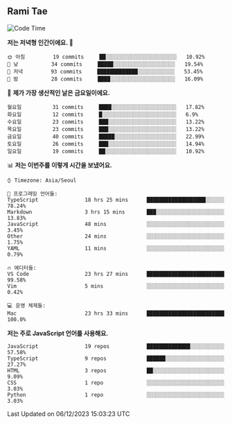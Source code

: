 ## Rami Tae

<!--START_SECTION:waka-->
![Code Time](http://img.shields.io/badge/Code%20Time-1%2C282%20hrs%2055%20mins-blue)

**저는 저녁형 인간이에요. 🦉** 

```text
🌞 아침         19 commits     ██░░░░░░░░░░░░░░░░░░░░░░░   10.92% 
🌆 낮　         34 commits     █████░░░░░░░░░░░░░░░░░░░░   19.54% 
🌃 저녁         93 commits     █████████████░░░░░░░░░░░░   53.45% 
🌙 밤　         28 commits     ████░░░░░░░░░░░░░░░░░░░░░   16.09%

```
📅 **제가 가장 생산적인 날은 금요일이에요.** 

```text
월요일          31 commits     ████░░░░░░░░░░░░░░░░░░░░░   17.82% 
화요일          12 commits     █░░░░░░░░░░░░░░░░░░░░░░░░   6.9% 
수요일          23 commits     ███░░░░░░░░░░░░░░░░░░░░░░   13.22% 
목요일          23 commits     ███░░░░░░░░░░░░░░░░░░░░░░   13.22% 
금요일          40 commits     █████░░░░░░░░░░░░░░░░░░░░   22.99% 
토요일          26 commits     ███░░░░░░░░░░░░░░░░░░░░░░   14.94% 
일요일          19 commits     ██░░░░░░░░░░░░░░░░░░░░░░░   10.92%

```


📊 **저는 이번주를 이렇게 시간을 보냈어요.** 

```text
⌚︎ Timezone: Asia/Seoul

💬 프로그래밍 언어들: 
TypeScript               18 hrs 25 mins      ███████████████████░░░░░░   78.24% 
Markdown                 3 hrs 15 mins       ███░░░░░░░░░░░░░░░░░░░░░░   13.83% 
JavaScript               48 mins             ░░░░░░░░░░░░░░░░░░░░░░░░░   3.45% 
Other                    24 mins             ░░░░░░░░░░░░░░░░░░░░░░░░░   1.75% 
YAML                     11 mins             ░░░░░░░░░░░░░░░░░░░░░░░░░   0.79%

🔥 에디터들: 
VS Code                  23 hrs 27 mins      █████████████████████████   99.58% 
Vim                      5 mins              ░░░░░░░░░░░░░░░░░░░░░░░░░   0.42%

💻 운영 체제들: 
Mac                      23 hrs 33 mins      █████████████████████████   100.0%

```

**저는 주로 JavaScript 언어를 사용해요.** 

```text
JavaScript               19 repos            ██████████████░░░░░░░░░░░   57.58% 
TypeScript               9 repos             ██████░░░░░░░░░░░░░░░░░░░   27.27% 
HTML                     3 repos             ██░░░░░░░░░░░░░░░░░░░░░░░   9.09% 
CSS                      1 repo              ░░░░░░░░░░░░░░░░░░░░░░░░░   3.03% 
Python                   1 repo              ░░░░░░░░░░░░░░░░░░░░░░░░░   3.03%

```



 Last Updated on 06/12/2023 15:03:23 UTC
<!--END_SECTION:waka-->
